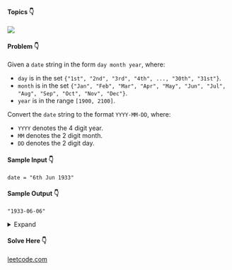 #### Topics :point_down:
![](https://img.shields.io/badge/-string-wheat)

#### Problem :point_down:
Given a `date` string in the form `day month year`, where:
- `day` is in the set `{"1st", "2nd", "3rd", "4th", ..., "30th", "31st"}`.
- `month` is in the set `{"Jan", "Feb", "Mar", "Apr", "May", "Jun", "Jul", "Aug", "Sep", "Oct", "Nov", "Dec"}`.
- `year` is in the range `[1900, 2100]`.  

Convert the `date` string to the format `YYYY-MM-DD`, where:
- `YYYY` denotes the 4 digit year.
- `MM` denotes the 2 digit month.
- `DD` denotes the 2 digit day.
#### Sample Input :point_down:
```
date = "6th Jun 1933"
```
#### Sample Output :point_down:
```
"1933-06-06"
```
<details>
<summary>Expand</summary>

#### Python :point_down:
```py
def solve(date):
    months = {'Jan': '01', 'Feb': '02', 'Mar': '03', 'Apr': '04', 'May': '05', 'Jun': '06', 'Jul': '07', 'Aug': '08', 'Sep': '09', 'Oct': '10', 'Nov': '11', 'Dec': '12'}
    date = date.split()
    return f"{date[2]}-{months[date[1]]}-{date[0][:-2].rjust(2, '0')}"
```
</details>

#### Solve Here :point_down:
[leetcode.com](https://leetcode.com/problems/reformat-date/)
